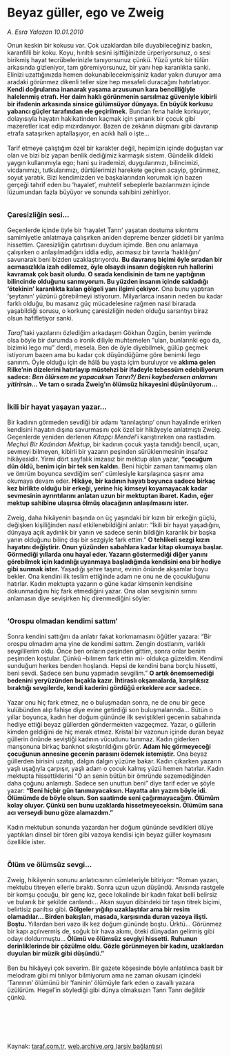 # Beyaz güller, ego ve Zweig

*A. Esra Yalazan 10.01.2010*

<div class="taraf_structure_2col_1zq">
<div class="margen_n">



 <p>Onun keskin bir kokusu var. Çok uzaklardan bile duyabileceğiniz baskın, karanfilli bir koku. Koyu, hırıltılı sesini işittiğinizde ürperiyorsunuz, o sesi birikmiş hayat tecrübelerinizle tanıyorsunuz çünkü. Yüzü yırtık bir tülün arkasında gizleniyor, tam göremiyorsunuz, bir yanı hep karanlıkta sanki. Elinizi uzattığınızda hemen dokunabilecekmişsiniz kadar yakın duruyor ama aradaki görünmez dikenli teller size hep mesafeli duracağını hatırlatıyor. <b>Kendi doğrularına inanarak yaşama arzusunun kara bencilliğiyle halelenmiş etrafı. Her daim haklı görünmenin sarsılmaz güveniyle kibirli bir ifadenin arkasında sinsice gülümsüyor dünyaya. En büyük korkusu yabancı güçler tarafından ele geçirilmek.</b> Bundan fena halde korkuyor, dolayısıyla hayatın hakikatinden kaçmak için şımarık bir çocuk gibi mazeretler icat edip mızırdanıyor. Bazen de zekânın düşmanı gibi davranıp etrafa sataşırken aptallaşıyor, en acıklı hali o işte... <br/><br/>Tarif etmeye çalıştığım özel bir karakter değil, hepimizin içinde doğuştan var olan ve bizi biz yapan benlik dediğimiz karmaşık sistem. Gündelik dildeki yaygın kullanımıyla ego; hani şu irademizi, duygularımızı, bilincimizi, vicdanımızı, tutkularımızı, dürtülerimizi harekete geçiren acayip, görünmez, soyut yaratık. Bizi kendimizden ve başkalarından korumak için bazen gerçeği tahrif eden bu ‘hayalet’, muhtelif sebeplerle bazılarımızın içinde lüzumundan fazla büyüyor ve sonunda sahibini zehirliyor.<b> <br/><br/><br/><font size="3">Çaresizliğin sesi...</font></b> <br/><br/>Geçenlerde içinde öyle bir ‘hayalet Tanrı’ yaşatan dostuma sıkıntımı samimiyetle anlatmaya çalışırken aniden depreme benzer şiddetli bir yarılma hissettim. Çaresizliğin çatırtısını duydum içimde. Ben onu anlamaya çalışırken o anlaşılmadığını iddia edip, acımasız bir tavırla ‘haklılığını’ savunarak beni bizden uzaklaştırıyordu. <b>Bu davranış biçimi öyle sıradan bir acımasızlıkla izah edilemez, öyle olsaydı insanın değişken ruh hallerini kavramak çok basit olurdu. O sırada kendisinin de tam ne yaptığının bilincinde olduğunu sanmıyorum. Bu yüzden insanın içinde sakladığı ‘ötekinin’ karanlıkta kalan gölgeli yanı ilgimi çekiyor.</b> Ona bunu yaptıran ‘şeytanın’ yüzünü görebilmeyi istiyorum. Milyarlarca insanın neden bu kadar farklı olduğu, bu masanız güç mücadelesine rağmen nasıl birarada yaşabildiği sorusu, o korkunç çaresizliğin neden olduğu sarsıntıyı biraz olsun hafifletiyor sanki. <i><br/><br/>Taraf</i>’taki yazılarını özlediğim arkadaşım Gökhan Özgün, benim yerimde olsa böyle bir durumda o ironik diliyle muhtemelen “ulan, bunlarınki ego da, bizimki lego mu” derdi, mesela. Ben de öyle diyebilmek, gülüp geçmek istiyorum bazen ama bu kadar çok düşündüğüme göre benimki lego sanırım<b>.</b> Öyle olduğu için de hâlâ bu yaşta içim buruluyor ve <b>aklıma gelen Rilke’nin dizelerini hatırlayıp müstehzi bir ifadeyle tebessüm edebiliyorum sadece: <i>Ben ölürsem ne yapacaksın Tanrı?/ Beni kaybedersen anlamını yitirirsin... </i>Ve tam o sırada Zweig’ın ölümsüz hikayesini düşünüyorum... </b><b><br/><br/><br/><font size="3">İkili bir hayat yaşayan yazar...</font></b> <br/><br/>Bir kadının görmeden sevdiği bir adamı ‘tanrılaştırıp’ onun hayalinde erirken kendisini hayatın dışına savurmasını çok özel bir hikâyeyle anlatmıştı Zweig. Geçenlerde yeniden derlenen <i>Kitapçı Mendel</i>’i karıştırırken ona rastladım. <i>Meçhul Bir Kadından Mektup</i>, bir kadının çocuk yaşta tanıdığı bencil, uçarı, sevmeyi bilmeyen, kibirli bir yazarın peşinden sürüklenmesinin insafsız hikâyesidir. Yirmi dört sayfalık imzasız bir mektup alan yazar, <b>“çocuğum dün öldü, benim için bir tek sen kaldın.</b> Beni hiçbir zaman tanımamış olan ve ömrüm boyunca sevdiğim sen” cümlesiyle karşılaşınca şaşırır ama okumaya devam eder. <b>Hikâye, bir kadının hayatı boyunca sadece birkaç kez birlikte olduğu bir erkeği, yerine hiç kimseyi koyamayacak kadar sevmesinin ayrıntılarını anlatan uzun bir mektuptan ibaret. Kadın, eğer mektup sahibine ulaşırsa ölmüş olacağının anlaşılmasını ister.</b> <br/><br/>Zweig, daha hikâyenin başında on üç yaşındaki bir kızın bir erkeğin güçlü, değişken kişiliğinden nasıl etkilenebildiğini anlatır: “İkili bir hayat yaşadığını, dünyaya açık aydınlık bir yanın ve sadece senin bildiğin karanlık bir başka yanın olduğunu bilinç dışı bir sezgiyle fark ettim.” <b>O tehlikeli sezgi kızın hayatını değiştirir. Onun yüzünden sabahlara kadar kitap okumaya başlar. Görmediği yıllarda onu hayal eder. Yazarın göstermediği diğer yanını görebilmek için kadınlığı uyanmaya başladığında kendisini ona bir hediye gibi sunmak ister.</b> Yaşadığı şehre taşınır, evinin önünde akşamlar boyu bekler. Ona kendini ilk teslim ettiğinde adam ne onu ne de çocukluğunu hatırlar. Kadın mektupta yazarın o güne kadar kimsenin kendisine dokunmadığını hiç fark etmediğini yazar. Ona olan sevgisinin sırrını anlamasın diye sevişirken hiç direnmediğini söyler. <b><br/><br/><br/><font size="3">‘Orospu olmadan kendimi sattım’</font></b> <br/><br/>Sonra kendini sattığını da anlatır fakat korkmamasını öğütler yazara: “Bir orospu olmadım ama yine de kendimi sattım. Zengin dostlarım, varlıklı sevgililerim oldu. Önce ben onların peşinden gittim, sonra onlar benim peşimden koştular. Çünkü –bilmem fark ettin mi- oldukça güzeldim. Kendimi sunduğum herkes benden hoşlandı. Hepsi de kendini bana borçlu hissetti, beni sevdi. Sadece sen bunu yapmadın sevgilim.” <b>O artık önemsemediği bedenini yeryüzünden bıçakla kazır. İhtiraslı okşamalarda, karşılıksız bıraktığı sevgilerde, kendi kaderini gördüğü erkeklere acır sadece.</b> <br/><br/>Yazar onu hiç fark etmez, ne o buluşmadan sonra, ne de onu bir gece kulübünden alıp fahişe diye evine getirdiği son buluşmalarında... Bütün o yıllar boyunca, kadın her doğum gününde ilk seviştikleri gecenin sabahında hediye ettiği beyaz güllerden göndermekten vazgeçmez. Yazar, o güllerin kimden geldiğini de hiç merak etmez. Kristal bir vazonun içinde duran beyaz güllerin önünde seviştiği kadının vücudunu tanımaz. Kadın giderken manşonuna birkaç banknot sıkıştırıldığını görür. <b>Adam hiç görmeyeceği çocuğunun annesine gecenin parasını ödemek istemiştir.</b> Ona beyaz güllerden birisini uzatıp, dalgın dalgın yüzüne bakar. Kadın çıkarken yazarın yaşlı uşağıyla çarpışır, yaşlı adam o çocuk kalmış yüzü hemen hatırlar. Kadın mektupta hissettiklerini “O an senin bütün bir ömründe sezemediğinden daha çoğunu anlamıştı. Sadece sen unuttun beni” diye tarif eder ve şöyle yazar: <b>“Beni hiçbir gün tanımayacaksın. Hayatta alın yazım böyle idi. Ölümümde de böyle olsun. Son saatimde seni çağırmayacağım. Ölümüm kolay oluyor. Çünkü sen bunu uzaklarda hissetmeyeceksin. Ölümüm sana acı verseydi bunu göze alamazdım.”</b> <br/><br/>Kadın mektubun sonunda yazardan her doğum gününde sevdikleri ölüye yaptıkları dinsel bir tören gibi vazoya kendisi için beyaz güller koymasını özellikle ister. <b><br/><br/><br/><font size="3">Ölüm ve ölümsüz sevgi...</font></b> <br/><br/>Zweig, hikâyenin sonunu anlatıcısının cümleleriyle bitiriyor: “Roman yazarı, mektubu titreyen ellerle bıraktı. Sonra uzun uzun düşündü. Anısında rastgele bir komşu çocuğu, bir genç kız, gece lokalinde bir kadın fakat belli belirsiz ve bulanık bir şekilde canlandı... Akan suyun dibindeki bir taşın titrek biçimi, belirtisiz parıltısı gibi. <b>Gölgeler yığılıp uzaklaştılar ama bir resim olamadılar... Birden bakışları, masada, karşısında duran vazoya ilişti. Boştu.</b> Yıllardan beri vazo ilk kez doğum gününde boştu. Ürktü... Görünmez bir kapı açılıvermiş de, soğuk bir hava akımı, öteki dünyadan gelirmiş gibi odayı doldurmuştu...<b> Ölümü ve ölümsüz sevgiyi hissetti.</b> <b>Ruhunun derinliklerinde bir çözülme oldu. Gözle görünmeyen bir kadını, uzaklardan duyulan bir müzik gibi düşündü.” </b><br/><br/>Ben bu hikâyeyi çok severim. Bir gazete köşesinde böyle anlatılınca basit bir melodram gibi mi tınlıyor bilmiyorum ama ne zaman okusam içindeki ‘Tanrının’ ölümünü bir ‘faninin’ ölümüyle fark eden o zavallı yazara üzülürüm. Hegel’in söylediği gibi dünya olmaksızın Tanrı Tanrı değildir çünkü.</p>
<br/>
<br/>
<br/>



<br/>


<div id="taraf_not">
</div>

</div>


</div>

Kaynak: [taraf.com.tr](http://taraf.com.tr:80/makale/9448.htm), [web.archive.org (arşiv bağlantısı)](http://web.archive.org/web/20100129112254/http://taraf.com.tr:80/makale/9448.htm)

